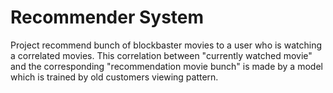 # Recommender System 
Project recommend bunch of blockbaster movies to a user who is watching a correlated movies. This correlation between "currently watched movie" and the corresponding "recommendation movie bunch" is made by a model which is trained by old customers viewing pattern. 
